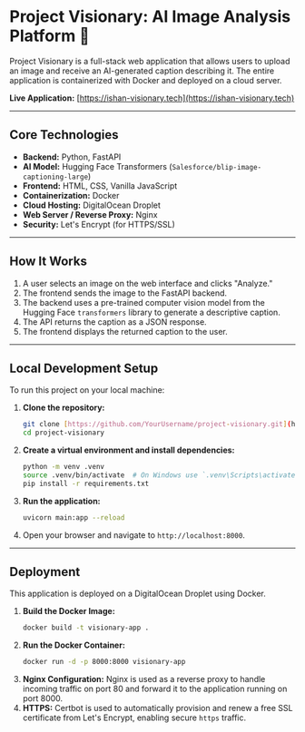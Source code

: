# Project Visionary: AI Image Analysis Platform 📸

Project Visionary is a full-stack web application that allows users to upload an image and receive an AI-generated caption describing it. The entire application is containerized with Docker and deployed on a cloud server.

**Live Application:** [https://ishan-visionary.tech](https://ishan-visionary.tech)

---

## Core Technologies

* **Backend:** Python, FastAPI
* **AI Model:** Hugging Face Transformers (`Salesforce/blip-image-captioning-large`)
* **Frontend:** HTML, CSS, Vanilla JavaScript
* **Containerization:** Docker
* **Cloud Hosting:** DigitalOcean Droplet
* **Web Server / Reverse Proxy:** Nginx
* **Security:** Let's Encrypt (for HTTPS/SSL)

---

## How It Works

1.  A user selects an image on the web interface and clicks "Analyze."
2.  The frontend sends the image to the FastAPI backend.
3.  The backend uses a pre-trained computer vision model from the Hugging Face `transformers` library to generate a descriptive caption.
4.  The API returns the caption as a JSON response.
5.  The frontend displays the returned caption to the user.

---

## Local Development Setup

To run this project on your local machine:

1.  **Clone the repository:**
    ```bash
    git clone [https://github.com/YourUsername/project-visionary.git](https://github.com/YourUsername/project-visionary.git)
    cd project-visionary
    ```
2.  **Create a virtual environment and install dependencies:**
    ```bash
    python -m venv .venv
    source .venv/bin/activate  # On Windows use `.venv\Scripts\activate`
    pip install -r requirements.txt
    ```
3.  **Run the application:**
    ```bash
    uvicorn main:app --reload
    ```
4.  Open your browser and navigate to `http://localhost:8000`.

---

## Deployment

This application is deployed on a DigitalOcean Droplet using Docker.

1.  **Build the Docker Image:**
    ```bash
    docker build -t visionary-app .
    ```
2.  **Run the Docker Container:**
    ```bash
    docker run -d -p 8000:8000 visionary-app
    ```
3.  **Nginx Configuration:** Nginx is used as a reverse proxy to handle incoming traffic on port 80 and forward it to the application running on port 8000.
4.  **HTTPS:** Certbot is used to automatically provision and renew a free SSL certificate from Let's Encrypt, enabling secure `https` traffic.
